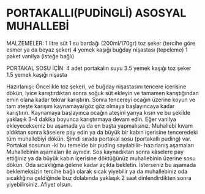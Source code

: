 # PORTAKALLI(PUDİNGLİ) ASOSYAL MUHALLEBİ

MALZEMELER: 1 litre süt
            1 su bardağı (200ml/170gr) toz şeker (tercihe göre esmer ya da beyaz şeker)
            4 yemek kaşığı buğday nişastası (tepeleme)
            1 paket vanilya (isteğe bağlı)

PORTAKAL SOSU İÇİN: 4 adet portakalın suyu
            3.5 yemek kaşığı toz şeker
            1.5 yemek kaşığı nişasta


Hazırlanışı: Öncelikle toz şekeri, ve buğday nişastasını tencere içerisine dökün, iyice karıştırdıktan sonra soğuk süt ekleyin
             ve tamamen karıştığından emin olana kadar tekrar karıştırın. Sonra tencereyi ocağın üzerine koyun ve tam ateşte
             karışım kaynamaya/göz göz olmaya başlayıncaya kadar karıştırın. Kaynamaya başlayınca ocağın ateşini yarıya kısın
             ve bu şekilde yaklaşık 3-4 dakika boyunca karıştırmaya devam edin.
             Eğer vanilya ekleyecekseniz bu aşamada ya da en başta yapmalısınız. Muhallebi kıvam aldıktan sonra kâselere pay edin
             ya da büyük bir kabın içerisine tenceredeki tüm muhallebiyi dökün. Şimdi sırada portakal sosu (portakallı puding) var.
             Portakal sosunun -ki bu temelde bir puding sayılabilir- hazırlanış aşamaları Muhallebinin aşamaları ile aynıdır.
             Sos kaynadıktan sonra kâselere pay ettiğiniz ya da büyük kabın içerisine döktüğünüz muhallebinin üzerine sosu dökün.
             Oda sıcaklığına gelene kadar açıkta bekletin. İsterseniz bu aşamada beklemeksizin tercihe bağlı olarak sıcak yiyebilir
             ya da muhallebiniz oda sıcaklığına geldiğinde buz dolabında yaklaşık 2 saat dinlendirdikten sonra yiyebilirsiniz.
             Afiyet olsun.
